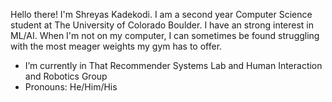 Hello there! I'm Shreyas Kadekodi. I am a second year Computer Science student at The University of Colorado Boulder. I have an strong interest in ML/AI. When I'm not on my computer, I can sometimes be found struggling with the most meager weights my gym has to offer.

- I’m currently in That Recommender Systems Lab and Human Interaction and Robotics Group
- Pronouns: He/Him/His
<!--
**Kadekool/Kadekool** is a ✨ _special_ ✨ repository because its `README.md` (this file) appears on your GitHub profile.

Here are some ideas to get you started:


- 🌱 I’m currently learning ...
- 👯 I’m looking to collaborate on ...
- 🤔 I’m looking for help with ...
- 💬 Ask me about ...
- 📫 How to reach me: ...
- ⚡ Fun fact: ...
-->
